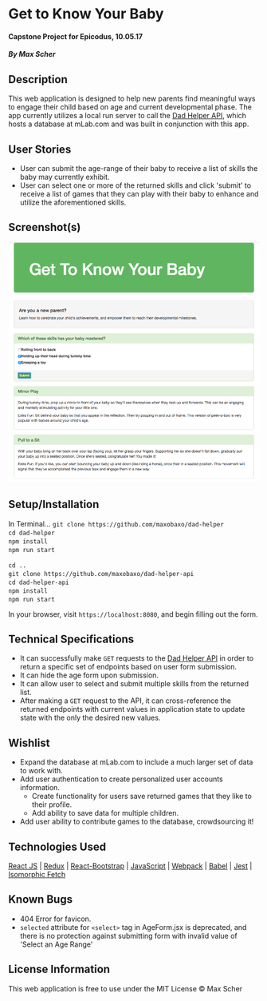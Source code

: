 # Get to Know Your Baby
#### Capstone Project for Epicodus, 10.05.17
_**By Max Scher**_

## Description
This web application is designed to help new parents find meaningful ways to engage their child based on age and current developmental phase.  The app currently utilizes a local run server to call the [Dad Helper API](https://github.com/maxobaxo/dad-helper-api), which hosts a database at mLab.com and was built in conjunction with this app.

## User Stories
* User can submit the age-range of their baby to receive a list of skills the baby may currently exhibit.
* User can select one or more of the returned skills and click 'submit' to receive a list of games that they can play with their baby to enhance and utilize the aforementioned skills.

## Screenshot(s)
![Screenshot](/screenshots/screenshot.png "Main App Screenshot")

## Setup/Installation
In Terminal...
`git clone https://github.com/maxobaxo/dad-helper`  
`cd dad-helper`  
`npm install`  
`npm run start`  

`cd ..`  
`git clone https://github.com/maxobaxo/dad-helper-api`  
`cd dad-helper-api`  
`npm install`  
`npm run start`  

In your browser, visit `https://localhost:8080`, and begin filling out the form.

## Technical Specifications
* It can successfully make `GET` requests to the [Dad Helper API](https://github.com/maxobaxo/dad-helper-api) in order to return a specific set of endpoints based on user form submission.
* It can hide the age form upon submission.
* It can allow user to select and submit multiple skills from the returned list.
* After making a `GET` request to the API, it can cross-reference the returned endpoints with current values in application state to update state with the only the desired new values.

## Wishlist
* Expand the database at mLab.com to include a much larger set of data to work with.
* Add user authentication to create personalized user accounts information.
  * Create functionality for users save returned games that they like to their profile.
  * Add ability to save data for multiple children.
* Add user ability to contribute games to the database, crowdsourcing it!

## Technologies Used
[React JS](https://reactjs.org/) | [Redux](http://redux.js.org/) | [React-Bootstrap](https://react-bootstrap.github.io/) | [JavaScript](https://www.javascript.com/) |
[Webpack](https://webpack.github.io/) |
[Babel](https://babeljs.io/) | [Jest](https://facebook.github.io/jest/) | [Isomorphic Fetch](https://github.github.io/fetch/)  

## Known Bugs
* 404 Error for favicon.
* `selected` attribute for `<select>` tag in AgeForm.jsx is deprecated, and there is no protection against submitting form with invalid value of 'Select an Age Range'

## License Information
This web application is free to use under the MIT License &copy; Max Scher

